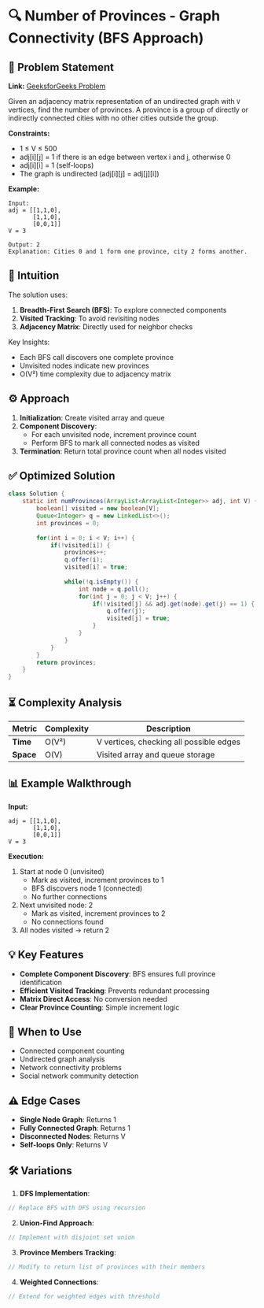 # 🔍 Number of Provinces - Graph Connectivity (BFS Approach)

## 📜 Problem Statement
**Link:** [GeeksforGeeks Problem](https://www.geeksforgeeks.org/problems/number-of-provinces/1?page=3&company=Google&sortBy=latest)

Given an adjacency matrix representation of an undirected graph with `V` vertices, find the number of provinces. A province is a group of directly or indirectly connected cities with no other cities outside the group.

**Constraints:**
- 1 ≤ V ≤ 500
- adj[i][j] = 1 if there is an edge between vertex i and j, otherwise 0
- adj[i][i] = 1 (self-loops)
- The graph is undirected (adj[i][j] = adj[j][i])

**Example:**
```text
Input:
adj = [[1,1,0],
       [1,1,0],
       [0,0,1]]
V = 3

Output: 2
Explanation: Cities 0 and 1 form one province, city 2 forms another.
```

## 🧠 Intuition
The solution uses:
1. **Breadth-First Search (BFS)**: To explore connected components
2. **Visited Tracking**: To avoid revisiting nodes
3. **Adjacency Matrix**: Directly used for neighbor checks

Key Insights:
- Each BFS call discovers one complete province
- Unvisited nodes indicate new provinces
- O(V²) time complexity due to adjacency matrix

## ⚙️ Approach
1. **Initialization**: Create visited array and queue
2. **Component Discovery**:
   - For each unvisited node, increment province count
   - Perform BFS to mark all connected nodes as visited
3. **Termination**: Return total province count when all nodes visited

## ✅ Optimized Solution
```java
class Solution {
    static int numProvinces(ArrayList<ArrayList<Integer>> adj, int V) {
        boolean[] visited = new boolean[V];
        Queue<Integer> q = new LinkedList<>();
        int provinces = 0;
        
        for(int i = 0; i < V; i++) {
            if(!visited[i]) {
                provinces++;
                q.offer(i);
                visited[i] = true;
                
                while(!q.isEmpty()) {
                    int node = q.poll();
                    for(int j = 0; j < V; j++) {
                        if(!visited[j] && adj.get(node).get(j) == 1) {
                            q.offer(j);
                            visited[j] = true;
                        }
                    }
                }
            }
        }
        return provinces;
    }
}
```

## ⏳ Complexity Analysis
| Metric          | Complexity | Description |
|-----------------|------------|-------------|
| **Time**        | O(V²)      | V vertices, checking all possible edges |
| **Space**       | O(V)       | Visited array and queue storage |

## 📊 Example Walkthrough
**Input:**
```
adj = [[1,1,0],
       [1,1,0],
       [0,0,1]]
V = 3
```

**Execution:**
1. Start at node 0 (unvisited)
   - Mark as visited, increment provinces to 1
   - BFS discovers node 1 (connected)
   - No further connections
2. Next unvisited node: 2
   - Mark as visited, increment provinces to 2
   - No connections found
3. All nodes visited → return 2

## 💡 Key Features
- **Complete Component Discovery**: BFS ensures full province identification
- **Efficient Visited Tracking**: Prevents redundant processing
- **Matrix Direct Access**: No conversion needed
- **Clear Province Counting**: Simple increment logic

## 🚀 When to Use
- Connected component counting
- Undirected graph analysis
- Network connectivity problems
- Social network community detection

## ⚠️ Edge Cases
- **Single Node Graph**: Returns 1
- **Fully Connected Graph**: Returns 1
- **Disconnected Nodes**: Returns V
- **Self-loops Only**: Returns V

## 🛠 Variations
1. **DFS Implementation**:
```java
// Replace BFS with DFS using recursion
```

2. **Union-Find Approach**:
```java
// Implement with disjoint set union
```

3. **Province Members Tracking**:
```java
// Modify to return list of provinces with their members
```

4. **Weighted Connections**:
```java
// Extend for weighted edges with threshold
```
